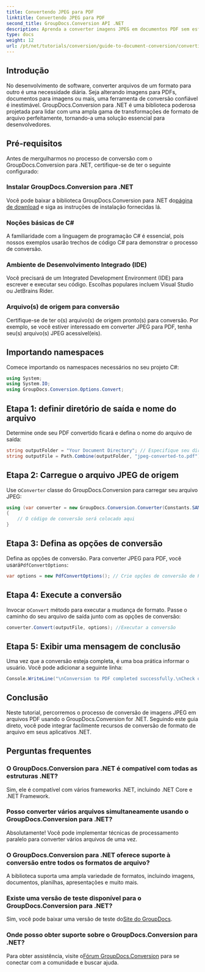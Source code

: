 ```yaml
---
title: Convertendo JPEG para PDF
linktitle: Convertendo JPEG para PDF
second_title: GroupDocs.Conversion API .NET
description: Aprenda a converter imagens JPEG em documentos PDF sem esforço com o GroupDocs.Conversion for .NET. Este guia abrangente orienta você pelos pré-requisitos e trechos de código essenciais.
type: docs
weight: 12
url: /pt/net/tutorials/conversion/guide-to-document-conversion/converting-jpeg-to-pdf/
---
```

## Introdução

No desenvolvimento de software, converter arquivos de um formato para outro é uma necessidade diária. Seja alterando imagens para PDFs, documentos para imagens ou mais, uma ferramenta de conversão confiável é inestimável. GroupDocs.Conversion para .NET é uma biblioteca poderosa projetada para lidar com uma ampla gama de transformações de formato de arquivo perfeitamente, tornando-a uma solução essencial para desenvolvedores.

## Pré-requisitos
Antes de mergulharmos no processo de conversão com o GroupDocs.Conversion para .NET, certifique-se de ter o seguinte configurado:

### Instalar GroupDocs.Conversion para .NET
 Você pode baixar a biblioteca GroupDocs.Conversion para .NET do[página de download](https://releases.groupdocs.com/conversion/net/) e siga as instruções de instalação fornecidas lá.

### Noções básicas de C#
A familiaridade com a linguagem de programação C# é essencial, pois nossos exemplos usarão trechos de código C# para demonstrar o processo de conversão.

### Ambiente de Desenvolvimento Integrado (IDE)
Você precisará de um Integrated Development Environment (IDE) para escrever e executar seu código. Escolhas populares incluem Visual Studio ou JetBrains Rider.

### Arquivo(s) de origem para conversão
Certifique-se de ter o(s) arquivo(s) de origem pronto(s) para conversão. Por exemplo, se você estiver interessado em converter JPEG para PDF, tenha seu(s) arquivo(s) JPEG acessível(eis).

## Importando namespaces
Comece importando os namespaces necessários no seu projeto C#:

```csharp
using System;
using System.IO;
using GroupDocs.Conversion.Options.Convert;
```

## Etapa 1: definir diretório de saída e nome do arquivo
Determine onde seu PDF convertido ficará e defina o nome do arquivo de saída:

```csharp
string outputFolder = "Your Document Directory"; // Especifique seu diretório
string outputFile = Path.Combine(outputFolder, "jpeg-converted-to.pdf"); // Definir nome do arquivo de saída
```

## Etapa 2: Carregue o arquivo JPEG de origem
 Use o`Converter` classe do GroupDocs.Conversion para carregar seu arquivo JPEG:

```csharp
using (var converter = new GroupDocs.Conversion.Converter(Constants.SAMPLE_JPEG))
{
    // O código de conversão será colocado aqui
}
```

## Etapa 3: Defina as opções de conversão
 Defina as opções de conversão. Para converter JPEG para PDF, você usará`PdfConvertOptions`:

```csharp
var options = new PdfConvertOptions(); // Crie opções de conversão de PDF
```

## Etapa 4: Execute a conversão
 Invocar o`Convert` método para executar a mudança de formato. Passe o caminho do seu arquivo de saída junto com as opções de conversão:

```csharp
converter.Convert(outputFile, options); //Executar a conversão
```

## Etapa 5: Exibir uma mensagem de conclusão
Uma vez que a conversão esteja completa, é uma boa prática informar o usuário. Você pode adicionar a seguinte linha:

```csharp
Console.WriteLine("\nConversion to PDF completed successfully.\nCheck output in {0}", outputFolder);
```

## Conclusão
Neste tutorial, percorremos o processo de conversão de imagens JPEG em arquivos PDF usando o GroupDocs.Conversion for .NET. Seguindo este guia direto, você pode integrar facilmente recursos de conversão de formato de arquivo em seus aplicativos .NET.

## Perguntas frequentes

### O GroupDocs.Conversion para .NET é compatível com todas as estruturas .NET?
Sim, ele é compatível com vários frameworks .NET, incluindo .NET Core e .NET Framework.

### Posso converter vários arquivos simultaneamente usando o GroupDocs.Conversion para .NET?
Absolutamente! Você pode implementar técnicas de processamento paralelo para converter vários arquivos de uma vez.

### O GroupDocs.Conversion para .NET oferece suporte à conversão entre todos os formatos de arquivo?
A biblioteca suporta uma ampla variedade de formatos, incluindo imagens, documentos, planilhas, apresentações e muito mais.

### Existe uma versão de teste disponível para o GroupDocs.Conversion para .NET?
 Sim, você pode baixar uma versão de teste do[Site do GroupDocs](https://releases.groupdocs.com/).

### Onde posso obter suporte sobre o GroupDocs.Conversion para .NET?
Para obter assistência, visite o[Fórum GroupDocs.Conversion](https://forum.groupdocs.com/c/conversion/11) para se conectar com a comunidade e buscar ajuda.